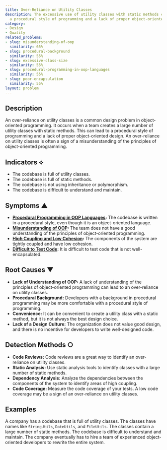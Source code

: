 ```yaml
---
title: Over-Reliance on Utility Classes
description: The excessive use of utility classes with static methods can lead to
  a procedural style of programming and a lack of proper object-oriented design.
category:
- Design
- Quality
related_problems:
- slug: misunderstanding-of-oop
  similarity: 65%
- slug: procedural-background
  similarity: 55%
- slug: excessive-class-size
  similarity: 55%
- slug: procedural-programming-in-oop-languages
  similarity: 55%
- slug: poor-encapsulation
  similarity: 55%
layout: problem
---
```


## Description
An over-reliance on utility classes is a common design problem in object-oriented programming. It occurs when a team creates a large number of utility classes with static methods. This can lead to a procedural style of programming and a lack of proper object-oriented design. An over-reliance on utility classes is often a sign of a misunderstanding of the principles of object-oriented programming.

## Indicators ⟡
- The codebase is full of utility classes.
- The codebase is full of static methods.
- The codebase is not using inheritance or polymorphism.
- The codebase is difficult to understand and maintain.

## Symptoms ▲
- **[Procedural Programming in OOP Languages](procedural-programming-in-oop-languages.md):** The codebase is written in a procedural style, even though it is an object-oriented language.
- **[Misunderstanding of OOP](misunderstanding-of-oop.md):** The team does not have a good understanding of the principles of object-oriented programming.
- **[High Coupling and Low Cohesion](high-coupling-low-cohesion.md):** The components of the system are tightly coupled and have low cohesion.
- **[Difficult to Test Code](difficult-to-test-code.md):** It is difficult to test code that is not well-encapsulated.

## Root Causes ▼
- **Lack of Understanding of OOP:** A lack of understanding of the principles of object-oriented programming can lead to an over-reliance on utility classes.
- **Procedural Background:** Developers with a background in procedural programming may be more comfortable with a procedural style of programming.
- **Convenience:** It can be convenient to create a utility class with a static method, but it is not always the best design choice.
- **Lack of a Design Culture:** The organization does not value good design, and there is no incentive for developers to write well-designed code.

## Detection Methods ○
- **Code Reviews:** Code reviews are a great way to identify an over-reliance on utility classes.
- **Static Analysis:** Use static analysis tools to identify classes with a large number of static methods.
- **Dependency Analysis:** Analyze the dependencies between the components of the system to identify areas of high coupling.
- **Code Coverage:** Measure the code coverage of your tests. A low code coverage may be a sign of an over-reliance on utility classes.

## Examples
A company has a codebase that is full of utility classes. The classes have names like `StringUtils`, `DateUtils`, and `FileUtils`. The classes contain a large number of static methods. The codebase is difficult to understand and maintain. The company eventually has to hire a team of experienced object-oriented developers to rewrite the entire system.
